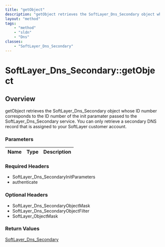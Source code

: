 ```yaml
---
title: "getObject"
description: "getObject retrieves the SoftLayer_Dns_Secondary object whose ID number corresponds to the ID number of the init paramate... "
layout: "method"
tags:
    - "method"
    - "sldn"
    - "Dns"
classes:
    - "SoftLayer_Dns_Secondary"
---
```

# SoftLayer_Dns_Secondary::getObject
## Overview 
getObject retrieves the SoftLayer_Dns_Secondary object whose ID number corresponds to the ID number of the init paramater passed to the SoftLayer_Dns_Secondary service. You can only retrieve a secondary DNS record that is assigned to your SoftLayer customer account. 

### Parameters 
|Name | Type | Description |
| --- | --- | --- |


### Required Headers
* SoftLayer_Dns_SecondaryInitParameters
* authenticate

### Optional Headers
* SoftLayer_Dns_SecondaryObjectMask
* SoftLayer_Dns_SecondaryObjectFilter
* SoftLayer_ObjectMask

### Return Values
<a href='/reference/datatypes/SoftLayer_Dns_Secondary'>SoftLayer_Dns_Secondary </a>

